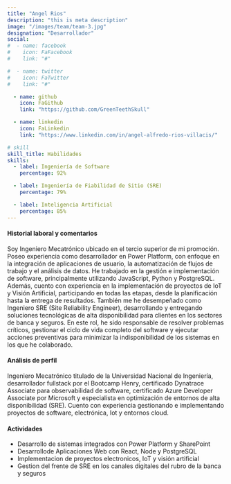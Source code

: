 ```yaml
---
title: "Angel Rios"
description: "this is meta description"
image: "/images/team/team-3.jpg"
designation: "Desarrollador"
social:
#  - name: facebook
#    icon: FaFacebook
#    link: "#"

#  - name: twitter
#    icon: FaTwitter
#    link: "#"

  - name: github
    icon: FaGithub
    link: "https://github.com/GreenTeethSkull"

  - name: linkedin
    icon: FaLinkedin
    link: "https://www.linkedin.com/in/angel-alfredo-rios-villacis/"

# skill
skill_title: Habilidades
skills:
  - label: Ingeniería de Software
    percentage: 92%

  - label: Ingeniería de Fiabilidad de Sitio (SRE)
    percentage: 79%

  - label: Inteligencia Artificial
    percentage: 85%
---
```


#### Historial laboral y comentarios

Soy Ingeniero Mecatrónico ubicado en el tercio superior de mi promoción. Poseo experiencia como desarrollador en Power Platform, con enfoque en la integración de aplicaciones de usuario, la automatización de flujos de trabajo y el análisis de datos. He trabajado en la gestión e implementación de software, principalmente utilizando JavaScript, Python y PostgreSQL. Además, cuento con experiencia en la implementación de proyectos de IoT y Visión Artificial, participando en todas las etapas, desde la planificación hasta la entrega de resultados. También me he desempeñado como Ingeniero SRE (Site Reliability Engineer), desarrollando y entregando soluciones tecnológicas de alta disponibilidad para clientes en los sectores de banca y seguros. En este rol, he sido responsable de resolver problemas críticos, gestionar el ciclo de vida completo del software y ejecutar acciones preventivas para minimizar la indisponibilidad de los sistemas en los que he colaborado.

#### Análisis de perfil

Ingeniero Mecatrónico titulado de la Universidad Nacional de Ingeniería, desarrollador fullstack por el Bootcamp Henry, certificado Dynatrace Associate para observabilidad de software, certificado Azure Developer Associate por Microsoft y especialista en optimización de entornos de alta disponibilidad (SRE). Cuento con experiencia gestionando e implementando proyectos de software, electrónica, Iot y entornos cloud. 

#### Actividades

- Desarrollo de sistemas integrados con Power Platform y SharePoint
- Desarrollode Aplicaciones Web con React, Node y PostgreSQL
- Implementacion de proyectos electronicos, IoT y visión artificial
- Gestion del frente de SRE en los canales digitales del rubro de la banca y seguros

